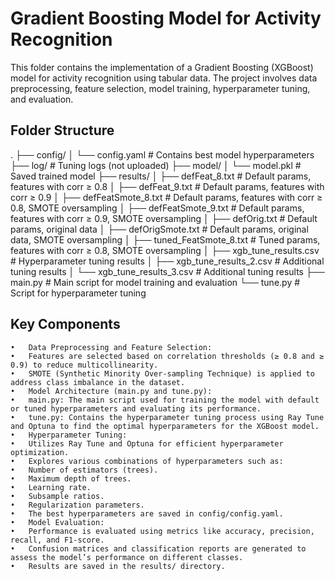 # Gradient Boosting Model for Activity Recognition

This folder contains the implementation of a Gradient Boosting (XGBoost) model for activity recognition using tabular data. The project involves data preprocessing, feature selection, model training, hyperparameter tuning, and evaluation.

## Folder Structure

.
├── config/
│   └── config.yaml             # Contains best model hyperparameters
├── log/                        # Tuning logs (not uploaded)
├── model/
│   └── model.pkl               # Saved trained model
├── results/
│   ├── defFeat_8.txt           # Default params, features with corr ≥ 0.8
│   ├── defFeat_9.txt           # Default params, features with corr ≥ 0.9
│   ├── defFeatSmote_8.txt      # Default params, features with corr ≥ 0.8, SMOTE oversampling
│   ├── defFeatSmote_9.txt      # Default params, features with corr ≥ 0.9, SMOTE oversampling
│   ├── defOrig.txt             # Default params, original data
│   ├── defOrigSmote.txt        # Default params, original data, SMOTE oversampling
│   ├── tuned_FeatSmote_8.txt   # Tuned params, features with corr ≥ 0.8, SMOTE oversampling
│   ├── xgb_tune_results.csv    # Hyperparameter tuning results
│   ├── xgb_tune_results_2.csv  # Additional tuning results
│   └── xgb_tune_results_3.csv  # Additional tuning results
├── main.py                     # Main script for model training and evaluation
└── tune.py                     # Script for hyperparameter tuning

## Key Components

	•	Data Preprocessing and Feature Selection:
	•	Features are selected based on correlation thresholds (≥ 0.8 and ≥ 0.9) to reduce multicollinearity.
	•	SMOTE (Synthetic Minority Over-sampling Technique) is applied to address class imbalance in the dataset.
	•	Model Architecture (main.py and tune.py):
	•	main.py: The main script used for training the model with default or tuned hyperparameters and evaluating its performance.
	•	tune.py: Contains the hyperparameter tuning process using Ray Tune and Optuna to find the optimal hyperparameters for the XGBoost model.
	•	Hyperparameter Tuning:
	•	Utilizes Ray Tune and Optuna for efficient hyperparameter optimization.
	•	Explores various combinations of hyperparameters such as:
	•	Number of estimators (trees).
	•	Maximum depth of trees.
	•	Learning rate.
	•	Subsample ratios.
	•	Regularization parameters.
	•	The best hyperparameters are saved in config/config.yaml.
	•	Model Evaluation:
	•	Performance is evaluated using metrics like accuracy, precision, recall, and F1-score.
	•	Confusion matrices and classification reports are generated to assess the model’s performance on different classes.
	•	Results are saved in the results/ directory.



